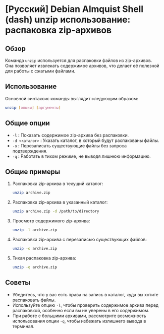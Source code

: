 # [Русский] Debian Almquist Shell (dash) unzip использование: распаковка zip-архивов

## Обзор
Команда `unzip` используется для распаковки файлов из zip-архивов. Она позволяет извлекать содержимое архивов, что делает её полезной для работы с сжатыми файлами.

## Использование
Основной синтаксис команды выглядит следующим образом:

```bash
unzip [опции] [аргументы]
```

## Общие опции
- `-l` : Показать содержимое zip-архива без распаковки.
- `-d <каталог>` : Указать каталог, в который будут распакованы файлы.
- `-o` : Перезаписать существующие файлы без запроса подтверждения.
- `-q` : Работать в тихом режиме, не выводя лишнюю информацию.

## Общие примеры
1. Распаковка zip-архива в текущий каталог:
   ```bash
   unzip archive.zip
   ```

2. Распаковка zip-архива в указанный каталог:
   ```bash
   unzip archive.zip -d /path/to/directory
   ```

3. Просмотр содержимого zip-архива:
   ```bash
   unzip -l archive.zip
   ```

4. Распаковка zip-архива с перезаписью существующих файлов:
   ```bash
   unzip -o archive.zip
   ```

5. Тихая распаковка zip-архива:
   ```bash
   unzip -q archive.zip
   ```

## Советы
- Убедитесь, что у вас есть права на запись в каталог, куда вы хотите распаковать файлы.
- Используйте опцию `-l`, чтобы проверить содержимое архива перед распаковкой, особенно если вы не уверены в его содержимом.
- При работе с большими архивами, рассмотрите возможность использования опции `-q`, чтобы избежать излишнего вывода в терминал.
